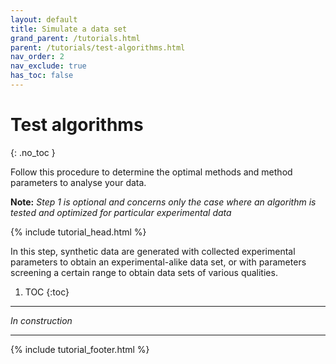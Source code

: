 ```yaml
---
layout: default
title: Simulate a data set
grand_parent: /tutorials.html
parent: /tutorials/test-algorithms.html
nav_order: 2
nav_exclude: true
has_toc: false
---
```




# Test algorithms
{: .no_toc }

Follow this procedure to determine the optimal methods and method parameters to analyse your data.

**Note:** *Step 1 is optional and concerns only the case where an algorithm is tested and optimized for particular experimental data*

{% include tutorial_head.html %}

In this step, synthetic data are generated with collected experimental parameters to obtain an experimental-alike data set, or with parameters screening a certain range to obtain data sets of various qualities.

1. TOC
{:toc}

---

*In construction*

<!--
Use the ASCII files exported during your previous analysis to collect or calculate <u>experimental parameters</u>:  

&#9745; spots coordinates and spots widths in the SMV  
-->

---

{% include tutorial_footer.html %}
